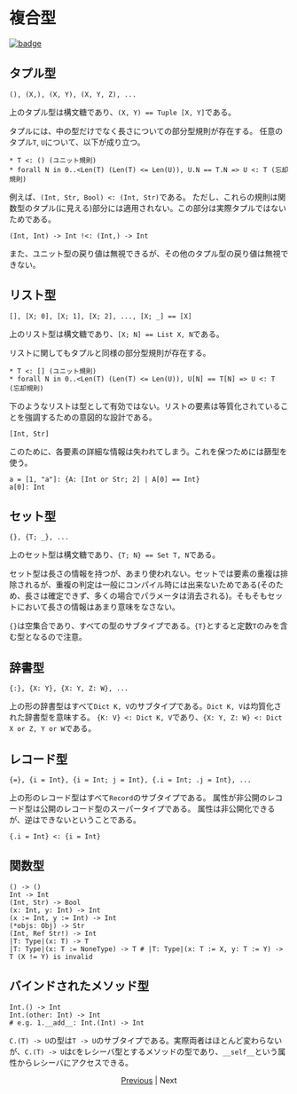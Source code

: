 # 複合型

[![badge](https://img.shields.io/endpoint.svg?url=https%3A%2F%2Fgezf7g7pd5.execute-api.ap-northeast-1.amazonaws.com%2Fdefault%2Fsource_up_to_date%3Fowner%3Derg-lang%26repos%3Derg%26ref%3Dmain%26path%3Ddoc/EN/syntax/type/compound.md%26commit_hash%3D96b113c47ec6ca7ad91a6b486d55758de00d557d)](https://gezf7g7pd5.execute-api.ap-northeast-1.amazonaws.com/default/source_up_to_date?owner=erg-lang&repos=erg&ref=main&path=doc/EN/syntax/type/advanced.md&commit_hash=96b113c47ec6ca7ad91a6b486d55758de00d557d)

## タプル型

```erg
(), (X,), (X, Y), (X, Y, Z), ...
```

上のタプル型は構文糖であり、`(X, Y) == Tuple [X, Y]`である。

タプルには、中の型だけでなく長さについての部分型規則が存在する。
任意のタプル`T`, `U`について、以下が成り立つ。

```erg
* T <: () (ユニット規則)
* forall N in 0..<Len(T) (Len(T) <= Len(U)), U.N == T.N => U <: T (忘却規則)
```

例えば、`(Int, Str, Bool) <: (Int, Str)`である。
ただし、これらの規則は関数型のタプル(に見える)部分には適用されない。この部分は実際タプルではないためである。

```erg
(Int, Int) -> Int !<: (Int,) -> Int
```

また、ユニット型の戻り値は無視できるが、その他のタプル型の戻り値は無視できない。

## リスト型

```erg
[], [X; 0], [X; 1], [X; 2], ..., [X; _] == [X]
```

上のリスト型は構文糖であり、`[X; N] == List X, N`である。

リストに関してもタプルと同様の部分型規則が存在する。

```erg
* T <: [] (ユニット規則)
* forall N in 0..<Len(T) (Len(T) <= Len(U)), U[N] == T[N] => U <: T (忘却規則)
```

下のようなリストは型として有効ではない。リストの要素は等質化されていることを強調するための意図的な設計である。

```erg
[Int, Str]
```

このために、各要素の詳細な情報は失われてしまう。これを保つためには篩型を使う。

```erg
a = [1, "a"]: {A: [Int or Str; 2] | A[0] == Int}
a[0]: Int
```

## セット型

```erg
{}, {T; _}, ...
```

上のセット型は構文糖であり、`{T; N} == Set T, N`である。

セット型は長さの情報を持つが、あまり使われない。セットでは要素の重複は排除されるが、重複の判定は一般にコンパイル時には出来ないためである(そのため、長さは確定できず、多くの場合でパラメータは消去される)。そもそもセットにおいて長さの情報はあまり意味をなさない。

`{}`は空集合であり、すべての型のサブタイプである。`{T}`とすると定数`T`のみを含む型となるので注意。

## 辞書型

```erg
{:}, {X: Y}, {X: Y, Z: W}, ...
```

上の形の辞書型はすべて`Dict K, V`のサブタイプである。`Dict K, V`は均質化された辞書型を意味する。
`{K: V} <: Dict K, V`であり、`{X: Y, Z: W} <: Dict X or Z, Y or W`である。

## レコード型

```erg
{=}, {i = Int}, {i = Int; j = Int}, {.i = Int; .j = Int}, ...
```

上の形のレコード型はすべて`Record`のサブタイプである。
属性が非公開のレコード型は公開のレコード型のスーパータイプである。
属性は非公開化できるが、逆はできないということである。

```erg
{.i = Int} <: {i = Int}
```

## 関数型

```erg
() -> ()
Int -> Int
(Int, Str) -> Bool
(x: Int, y: Int) -> Int
(x := Int, y := Int) -> Int
(*objs: Obj) -> Str
(Int, Ref Str!) -> Int
|T: Type|(x: T) -> T
|T: Type|(x: T := NoneType) -> T # |T: Type|(x: T := X, y: T := Y) -> T (X != Y) is invalid
```

## バインドされたメソッド型

```erg
Int.() -> Int
Int.(other: Int) -> Int
# e.g. 1.__add__: Int.(Int) -> Int
```

`C.(T) -> U`の型は`T -> U`のサブタイプである。実際両者はほとんど変わらないが、`C.(T) -> U`は`C`をレシーバ型とするメソッドの型であり、`__self__`という属性からレシーバにアクセスできる。

<p align='center'>
    <a href='./19_bound.md'>Previous</a> | Next
</p>
